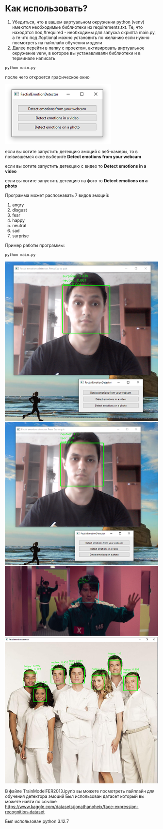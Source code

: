 # Как использовать?
1. Убедиться, что в вашем виртуальном окружении python (venv) имеются необходимые библиотеки из requirements.txt. Те, что находятся под #required - необходимы для запуска скрипта main.py, а те что под #optional можно установить по желанию если нужно посмотреть на пайплайн обучения модели
2. Далее перейти в папку с проектом, активировать виртуальное окружение venv, в которое вы устанавливали библиотеки и в терминале написать
```python
python main.py
```
после чего откроется графическое окно

![main menu](example_images/main_menu.PNG)

если вы хотите запустить детекцию эмоций с веб-камеры, то в появившемся окне выберите **Detect emotions from your webcam**

если вы хотите запустить детекцию с видео то **Detect emotions in a video**

если вы хотите запустить детекцию на фото то **Detect emotions on a photo**

Программа может распознавать 7 видов эмоций:
1. angry
2. disgust
3. fear
4. happy
5. neutral
6. sad
7. surprise

Пример работы программы:
```python
python main.py
```
![surprise](example_images/surprise.PNG)
![neutral](example_images/neutral.PNG)
![sad_squidgames](example_images/squidgames.PNG)
![scrubs](example_images/scrubs.PNG)

В файле TrainModelFER2013.ipynb вы можете посмотреть пайплайн для обучения детектора эмоций
Был использован датасет который вы можете найти по ссылке https://www.kaggle.com/datasets/jonathanoheix/face-expression-recognition-dataset
 
Был использован python 3.12.7